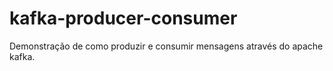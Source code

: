 # kafka-producer-consumer

Demonstração de como produzir e consumir mensagens através do apache kafka.
